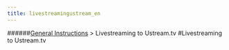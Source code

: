 ```yaml
---
title: livestreamingustream_en
---
```

######[General Instructions](/restreamer/wiki/general_instructions_en.html) > Livestreaming to Ustream.tv
#Livestreaming to Ustream.tv
